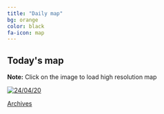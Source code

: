 ```yaml
---
title: "Daily map"
bg: orange
color: black
fa-icon: map
---
```


## Today's map
**Note:** Click on the image to load high resolution map

<a href="https://imgpile.com/images/IAgMbC.png"><img src="https://imgpile.com/images/IAgMbC.md.png" alt="24/04/20" border="0" /></a>


<a href="https://elseasama.github.io/chcovid19/archives.html" class="button2">Archives</a>

